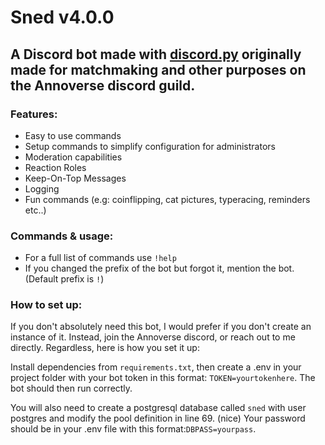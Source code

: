 # Sned v4.0.0

## A Discord bot made with [discord.py](https://github.com/Rapptz/discord.py)  originally made for matchmaking and other purposes on the Annoverse discord guild.

### Features:
 - Easy to use commands
 - Setup commands to simplify configuration for administrators
 - Moderation capabilities
 - Reaction Roles
 - Keep-On-Top Messages
 - Logging
 - Fun commands (e.g: coinflipping, cat pictures, typeracing, reminders etc..)

### Commands & usage:
 - For a full list of commands use `!help`
 - If you changed the prefix of the bot but forgot it, mention the bot. (Default prefix is `!`)

### How to set up:
If you don't absolutely need this bot, I would prefer if you don't create an instance of it. Instead, join the Annoverse discord, or reach out to me directly. Regardless, here is how you set it up:

Install dependencies from `requirements.txt`, then create a .env in your project folder with your bot token in this format: `TOKEN=yourtokenhere`. The bot should then run correctly.

You will also need to create a postgresql database called `sned` with user postgres and modify the pool definition in line 69. (nice) Your password should be in your .env file with this format:`DBPASS=yourpass`.
